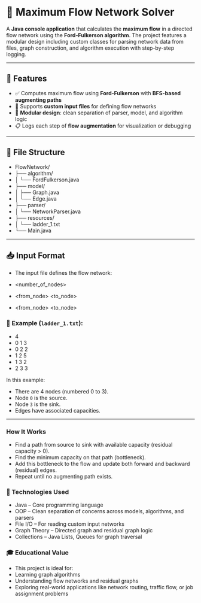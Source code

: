 # 🔗 Maximum Flow Network Solver

A **Java console application** that calculates the **maximum flow** in a directed flow network using the **Ford-Fulkerson algorithm**. The project features a modular design including custom classes for parsing network data from files, graph construction, and algorithm execution with step-by-step logging.

---

## 📌 Features

- ✅ Computes maximum flow using **Ford-Fulkerson** with **BFS-based augmenting paths**
- 📂 Supports **custom input files** for defining flow networks
- 🧠 **Modular design**: clean separation of parser, model, and algorithm logic
- 📋 Logs each step of **flow augmentation** for visualization or debugging

---

## 📁 File Structure

- FlowNetwork/
- ├── algorithm/
- │ └── FordFulkerson.java
- ├── model/
- │ ├── Graph.java
- │ └── Edge.java
- ├── parser/
- │ └── NetworkParser.java
- ├── resources/
- │ └── ladder_1.txt
- └── Main.java

---

## 📥 Input Format

- The input file defines the flow network:

- <number_of_nodes>
- <from_node> <to_node> <capacity>
- <from_node> <to_node> <capacity>

### 📄 Example (`ladder_1.txt`):

- 4
- 0 1 3
- 0 2 2
- 1 2 5
- 1 3 2
- 2 3 3
  
In this example:
- There are 4 nodes (numbered 0 to 3).
- Node `0` is the source.
- Node `3` is the sink.
- Edges have associated capacities.

---

### How It Works

- Find a path from source to sink with available capacity (residual capacity > 0).
- Find the minimum capacity on that path (bottleneck).
- Add this bottleneck to the flow and update both forward and backward (residual) edges.
- Repeat until no augmenting path exists.

### 🔧 Technologies Used

- Java – Core programming language
- OOP – Clean separation of concerns across models, algorithms, and parsers
- File I/O – For reading custom input networks
- Graph Theory – Directed graph and residual graph logic
- Collections – Java Lists, Queues for graph traversal

### 🎓 Educational Value

- This project is ideal for:
- Learning graph algorithms
- Understanding flow networks and residual graphs
- Exploring real-world applications like network routing, traffic flow, or job assignment problems
